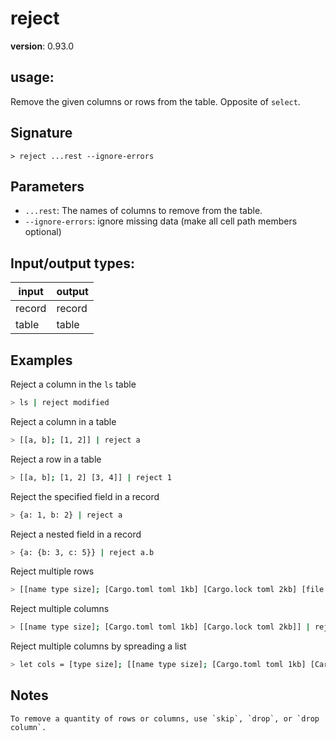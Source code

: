 # reject

**version**: 0.93.0

## **usage**:

Remove the given columns or rows from the table. Opposite of `select`.

## Signature

`> reject ...rest --ignore-errors`

## Parameters

- `...rest`: The names of columns to remove from the table.
- `--ignore-errors`: ignore missing data (make all cell path members optional)

## Input/output types:

| input  | output |
| ------ | ------ |
| record | record |
| table  | table  |

## Examples

Reject a column in the `ls` table

```bash
> ls | reject modified
```

Reject a column in a table

```bash
> [[a, b]; [1, 2]] | reject a
```

Reject a row in a table

```bash
> [[a, b]; [1, 2] [3, 4]] | reject 1
```

Reject the specified field in a record

```bash
> {a: 1, b: 2} | reject a
```

Reject a nested field in a record

```bash
> {a: {b: 3, c: 5}} | reject a.b
```

Reject multiple rows

```bash
> [[name type size]; [Cargo.toml toml 1kb] [Cargo.lock toml 2kb] [file.json json 3kb]] | reject 0 2
```

Reject multiple columns

```bash
> [[name type size]; [Cargo.toml toml 1kb] [Cargo.lock toml 2kb]] | reject type size
```

Reject multiple columns by spreading a list

```bash
> let cols = [type size]; [[name type size]; [Cargo.toml toml 1kb] [Cargo.lock toml 2kb]] | reject ...$cols
```

## Notes

```text
To remove a quantity of rows or columns, use `skip`, `drop`, or `drop column`.
```
